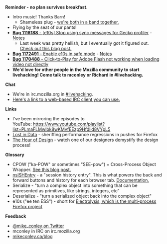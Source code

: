 **Reminder - no plan survives breakfast.**

- Intro music! Thanks Barn!
    - Shameless plug - [we're both in a band together.](https://www.youtube.com/user/TheJohnsonReport)
- Flying by the seat of our pants!
- [**Bug 1116188** - [e10s] Stop using sync messages for Gecko profiler](https://bugzilla.mozilla.org/show_bug.cgi?id=1116188https://bugzilla.mozilla.org/show_bug.cgi?id=1116188) - [Notes](https://www.evernote.com/l/AbLGLra4sjRNx4SsKStgW41ZRsZ1TeEp_Xo)
    - Last week was pretty hellish, but I eventually got it figured out. [Check out this blog post.](http://mikeconley.ca/blog/2015/06/08/things-ive-learned-this-week-june-1-june-5-2015/)
- [**Bug 1172491** - Enable e10s in safe mode](https://bugzilla.mozilla.org/show_bug.cgi?id=1172491) - [Notes](https://www.evernote.com/l/AbJS31xr6ANFg6AqFfotB90ZJHO6l6yZhbE)
- [**Bug 1170488** - Click-to-Play for Adobe Flash not working when loading video not directly](https://bugzilla.mozilla.org/show_bug.cgi?id=1170488)
- **We'd love for other people in the Mozilla community to start livehacking! Come talk to mconley or Richard in #livehacking.**

**Chat**

- We're in irc.mozilla.org in [#livehacking](http://client00.chat.mibbit.com/?channel=%23livehacking&server=irc.mozilla.org).
- [Here's a link to a web-based IRC client you can use.](http://client00.chat.mibbit.com/?server=irc.mozilla.org&channel=#livehacking)

**Links**

- I've been mirroring the episodes to YouTube: https://www.youtube.com/playlist?list=PLmaFLMwlbk8wKMvfEEzp9Hfdlid8VYpL5
- [Lost in Data](https://air.mozilla.org/lost-in-data-episode-1/) - sheriffing performance regressions in pushes for Firefox
- [The Hour of Design](https://www.youtube.com/watch?v=8_Ld4hOU1QU) - watch one of our designers demystify the design process!

**Glossary**

- CPOW ("ka-POW" or sometimes "SEE-pow") = Cross-Process Object Wrapper. [See this blog post.](http://mikeconley.ca/blog/2015/02/17/on-unsafe-cpow-usage-in-firefox-desktop-and-why-is-my-nightly-so-sluggish-with-e10s-enabled/)
- [nsISHEntry](https://dxr.mozilla.org/mozilla-central/source/docshell/shistory/public/nsISHEntry.idl?from=nsISHEntry.idl#1) - a "session history entry". This is what powers the back and forward buttons and history for each browser tab. [Documentation.](https://developer.mozilla.org/en-US/docs/Mozilla/Tech/XPCOM/Reference/Interface/nsISHEntry)
- Serialize - "turn a complex object into something that can be represented as primitives, like strings, integers, etc"
- Deserialize - "turn a serialized object back into the complex object"
- e10s ("ee ten ESS") - short for [Electrolysis, which is the multi-process Firefox project](https://wiki.mozilla.org/Electrolysis)

**Feedback**

- [@mike_conley on Twitter](https://twitter.com/mike_conley)
- mconley in IRC on irc.mozilla.org
- [mikeconley.ca/blog](http://mikeconley.ca/blog/)